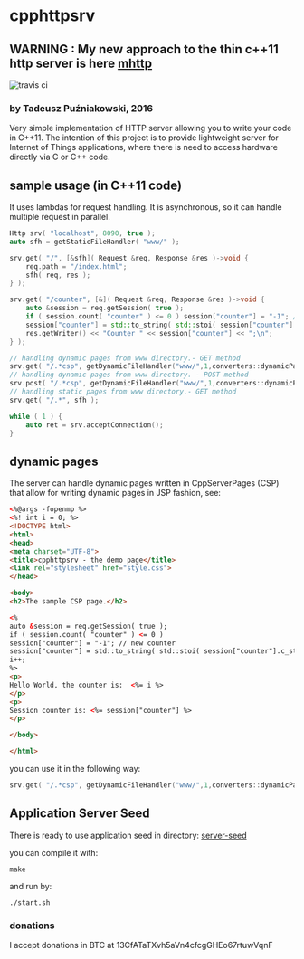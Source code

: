 # cpphttpsrv


## WARNING : My new approach to the thin c++11 http server is here [mhttp](https://github.com/pantadeusz/mhttp)


![travis ci](https://travis-ci.org/pantadeusz/cpphttpsrv.svg?branch=master "travis results")

### by Tadeusz Puźniakowski, 2016

Very simple implementation of HTTP server allowing you to write your code in C++11.
The intention of this project is to provide lightweight server for 
Internet of Things applications, where there is need to access hardware
directly via C or C++ code.

## sample usage (in C++11 code)

It uses lambdas for request handling. It is asynchronous, so it can handle
multiple request in  parallel. 

```c++
Http srv( "localhost", 8090, true );
auto sfh = getStaticFileHandler( "www/" );

srv.get( "/", [&sfh]( Request &req, Response &res )->void {
	req.path = "/index.html";
	sfh( req, res );
} );

srv.get( "/counter", [&]( Request &req, Response &res )->void {
	auto &session = req.getSession( true );
	if ( session.count( "counter" ) <= 0 ) session["counter"] = "-1"; // new counter
	session["counter"] = std::to_string( std::stoi( session["counter"].c_str() )+1 );
	res.getWriter() << "Counter " << session["counter"] << ";\n";
} );

// handling dynamic pages from www directory.- GET method
srv.get( "/.*csp", getDynamicFileHandler("www/",1,converters::dynamicPartConverterCsp) );
// handling dynamic pages from www directory. - POST method
srv.post( "/.*csp", getDynamicFileHandler("www/",1,converters::dynamicPartConverterCsp) );
// handling static pages from www directory.- GET method
srv.get( "/.*", sfh );

while ( 1 ) {
	auto ret = srv.acceptConnection();
}
```

## dynamic pages

The server can handle dynamic pages written in CppServerPages (CSP) that allow for writing dynamic pages in JSP fashion, see:

```html
<%@args -fopenmp %>
<%! int i = 0; %>
<!DOCTYPE html>
<html>
<head>
<meta charset="UTF-8">
<title>cpphttpsrv - the demo page</title>
<link rel="stylesheet" href="style.css">
</head>

<body>
<h2>The sample CSP page.</h2>

<% 
auto &session = req.getSession( true );
if ( session.count( "counter" ) <= 0 ) 
session["counter"] = "-1"; // new counter
session["counter"] = std::to_string( std::stoi( session["counter"].c_str() )+1 );
i++; 
%>
<p>
Hello World, the counter is:  <%= i %>
</p>
<p>
Session counter is: <%= session["counter"] %>
</p>

</body>

</html> 
```
you can use it in the following way:
```c++
srv.get( "/.*csp", getDynamicFileHandler("www/",1,converters::dynamicPartConverterCsp) );
```


## Application Server Seed

There is ready to use application seed in directory:  [server-seed](https://bitbucket.org/t4deusz/cpphttpsrv/src/tip/server-seed/)

you can compile it with:

```
make
```

and run by:

```
./start.sh
```



### donations

I accept donations in BTC at 13CfATaTXvh5aVn4cfcgGHEo67rtuwVqnF
